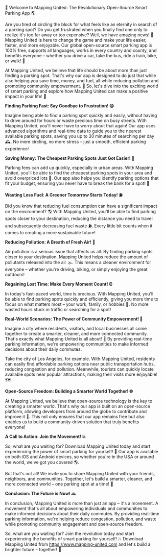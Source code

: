 🚀 Welcome to Mapping United: The Revolutionary Open-Source Smart Parking App 🌎

Are you tired of circling the block for what feels like an eternity in search of a parking spot? Do you get frustrated when you finally find one only to realize it's too far away or too expensive? Well, we have amazing news! 🚨 Mapping United is here to change the game and make your life easier, faster, and more enjoyable. Our global open-source smart parking app is 100% free, supports all languages, works in every country and county, and benefits everyone – whether you drive a car, take the bus, ride a train, bike, or walk! 🌈

At Mapping United, we believe that life should be about more than just finding a parking spot. That's why our app is designed to do just that while also helping you save time, money, and fuel, all while reducing pollution and promoting community empowerment. 💚 So, let's dive into the exciting world of smart parking and explore how Mapping United can make a positive impact in your life! 🌟

**Finding Parking Fast: Say Goodbye to Frustration! 😊**

Imagine being able to find a parking spot quickly and easily, without having to drive around for hours or waste precious time on busy streets. With Mapping United, you'll never have to worry about that again! Our app uses advanced algorithms and real-time data to guide you to the nearest available parking spots, saving you up to 30 minutes of searching per day 🕰️. No more circling, no more stress – just a smooth, efficient parking experience!

**Saving Money: The Cheapest Parking Spots Just Got Easier! 💸**

Parking fees can add up quickly, especially in urban areas. With Mapping United, you'll be able to find the cheapest parking spots in your area and avoid overpriced lots 🏦. Our app also helps you identify parking options that fit your budget, ensuring you never have to break the bank for a spot! 💸

**Wasting Less Fuel: A Greener Tomorrow Starts Today! ⛽️**

Did you know that reducing fuel consumption can have a significant impact on the environment? 🌎 With Mapping United, you'll be able to find parking spots closer to your destination, reducing the distance you need to travel and subsequently decreasing fuel waste ⛽️. Every little bit counts when it comes to creating a more sustainable future!

**Reducing Pollution: A Breath of Fresh Air! 🌿**

Air pollution is a serious issue that affects us all. By finding parking spots closer to your destination, Mapping United helps reduce the amount of pollutants released into the air 🌫️. This means a cleaner environment for everyone – whether you're driving, biking, or simply enjoying the great outdoors!

**Regaining Lost Time: Make Every Moment Count! ⏰**

In today's fast-paced world, time is precious. With Mapping United, you'll be able to find parking spots quickly and efficiently, giving you more time to focus on what matters most – your work, family, or hobbies 🎨. No more wasted hours stuck in traffic or searching for a spot!

**Real-World Scenarios: The Power of Community Empowerment! 💪**

Imagine a city where residents, visitors, and local businesses all come together to create a smarter, cleaner, and more connected community. That's exactly what Mapping United is all about! 🌟 By providing real-time parking information, we're empowering communities to make informed decisions about their daily commutes.

Take the city of Los Angeles, for example. With Mapping United, residents can easily find affordable parking options near public transportation hubs, reducing congestion and pollution. Meanwhile, tourists can quickly locate available spots near popular attractions, making their visits more enjoyable! 🗺️

**Open-Source Freedom: Building a Smarter World Together! 🌐**

At Mapping United, we believe that open-source technology is the key to creating a smarter world. That's why our app is built on an open-source platform, allowing developers from around the globe to contribute and improve it 🤖. This not only ensures that our app remains free but also enables us to build a community-driven solution that truly benefits everyone!

**A Call to Action: Join the Movement! 💥**

So, what are you waiting for? Download Mapping United today and start experiencing the power of smart parking for yourself! 🔴 Our app is available on both iOS and Android devices, so whether you're in the USA or around the world, we've got you covered 🌎.

But that's not all! We invite you to share Mapping United with your friends, neighbors, and communities. Together, let's build a smarter, cleaner, and more connected world – one parking spot at a time! 🌟

**Conclusion: The Future is Now! 🔜**

In conclusion, Mapping United is more than just an app – it's a movement. A movement that's all about empowering individuals and communities to make informed decisions about their daily commutes. By providing real-time parking information, we're helping reduce congestion, pollution, and waste while promoting community engagement and open-source freedom.

So, what are you waiting for? Join the revolution today and start experiencing the benefits of smart parking for yourself! 💥 Download Mapping United from https://www.mapping-united.com and let's build a brighter future – together! 🌟